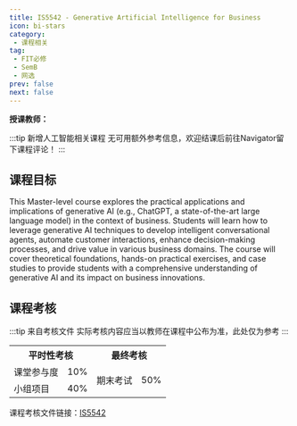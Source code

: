 ```yaml
---
title: IS5542 - Generative Artificial Intelligence for Business
icon: bi-stars
category:
 - 课程相关
tag:
 - FIT必修
 - SemB
 - 网选
prev: false
next: false
---
```



**授课教师：**

<VPBanner
  title = "王翀（Prof. WANG Chong Alex）"
  content = "Head (IS) Professor"
  logo = "https://www.cb.cityu.edu.hk/portfolio/photos/chonwang.jpg"
  :actions = '[  
        {
            text: "详细信息",
            link: "https://www.cb.cityu.edu.hk/People-and-Research/People/People-Details?eid=chonwang"
        },
    ]'
/>

:::tip 新增人工智能相关课程
无可用额外参考信息，欢迎结课后前往Navigator留下课程评论！
:::

## 课程目标

This Master-level course explores the practical applications and implications of generative AI (e.g., ChatGPT, a state-of-the-art large language model) in the context of business. Students will learn how to leverage generative AI techniques to develop intelligent conversational agents, automate customer interactions, enhance decision-making processes, and drive value in various business domains. The course will cover theoretical foundations, hands-on practical exercises, and case studies to provide students with a comprehensive understanding of generative AI and its impact on business innovations.

## 课程考核

:::tip 来自考核文件
实际考核内容应当以教师在课程中公布为准，此处仅为参考
:::

<table>
    <tr>
        <th colspan=2>
            平时性考核
        </th>
        <th colspan=2>
            最终考核
        </th>
    </tr>
    <tr>
        <td>
            课堂参与度
        </td>
        <td>
            10%
        </td>
        <td rowspan=3>
            期末考试
        </td>
        <td rowspan=3>
            50%
        </td>
      </tr>
    <tr>
        <td>
            小组项目
        </td>
        <td>
            40%
        </td>
    </tr>
</table>

课程考核文件链接：[IS5542](https://www.cityu.edu.hk/catalogue/pg/202425/course/IS5542.pdf)
